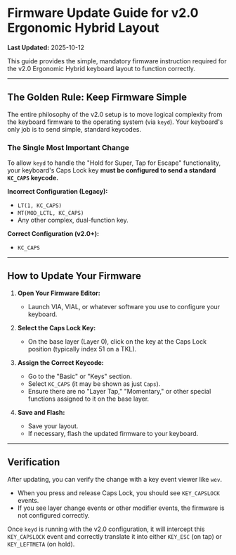 # Firmware Update Guide for v2.0 Ergonomic Hybrid Layout

**Last Updated:** 2025-10-12

This guide provides the simple, mandatory firmware instruction required for the v2.0 Ergonomic Hybrid keyboard layout to function correctly.

---

## The Golden Rule: Keep Firmware Simple

The entire philosophy of the v2.0 setup is to move logical complexity from the keyboard firmware to the operating system (via `keyd`). Your keyboard's only job is to send simple, standard keycodes.

### The Single Most Important Change

To allow `keyd` to handle the "Hold for Super, Tap for Escape" functionality, your keyboard's Caps Lock key **must be configured to send a standard `KC_CAPS` keycode.**

**Incorrect Configuration (Legacy):**
- `LT(1, KC_CAPS)`
- `MT(MOD_LCTL, KC_CAPS)`
- Any other complex, dual-function key.

**Correct Configuration (v2.0+):**
- `KC_CAPS`

---

## How to Update Your Firmware

1.  **Open Your Firmware Editor:**
    - Launch VIA, VIAL, or whatever software you use to configure your keyboard.

2.  **Select the Caps Lock Key:**
    - On the base layer (Layer 0), click on the key at the Caps Lock position (typically index 51 on a TKL).

3.  **Assign the Correct Keycode:**
    - Go to the "Basic" or "Keys" section.
    - Select `KC_CAPS` (it may be shown as just `Caps`).
    - Ensure there are no "Layer Tap," "Momentary," or other special functions assigned to it on the base layer.

4.  **Save and Flash:**
    - Save your layout.
    - If necessary, flash the updated firmware to your keyboard.

---

## Verification

After updating, you can verify the change with a key event viewer like `wev`.

- When you press and release Caps Lock, you should see `KEY_CAPSLOCK` events.
- If you see layer change events or other modifier events, the firmware is not configured correctly.

Once `keyd` is running with the v2.0 configuration, it will intercept this `KEY_CAPSLOCK` event and correctly translate it into either `KEY_ESC` (on tap) or `KEY_LEFTMETA` (on hold).